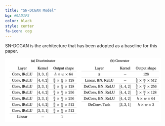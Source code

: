 ```yaml
---
title: "SN-DCGAN Model"
bg: #9AD1F5
color: black
style: center
fa-icon: cog
---
```


SN-DCGAN is the architecture that has been adopted as a baseline for this paper.

<img src="./assets/model_a1.png" alt="SN-DCGAN Model"/>
